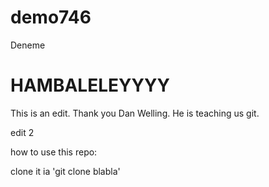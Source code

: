 # demo746
Deneme
# HAMBALELEYYYY
This is an edit.
Thank you Dan Welling.
He is teaching us git.

edit 2 

how to use this repo:

clone it ia 'git clone blabla'
